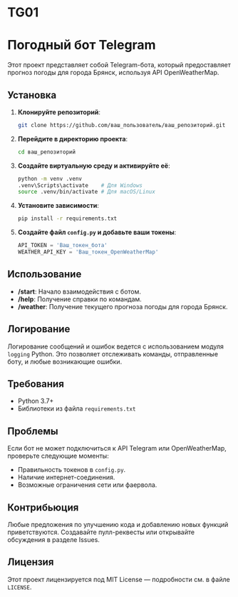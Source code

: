 # TG01
 
# Погодный бот Telegram

Этот проект представляет собой Telegram-бота, который предоставляет прогноз погоды для города Брянск, используя API OpenWeatherMap.

## Установка

1. **Клонируйте репозиторий**:
   ```bash
   git clone https://github.com/ваш_пользователь/ваш_репозиторий.git
   ```

2. **Перейдите в директорию проекта**:
   ```bash
   cd ваш_репозиторий
   ```

3. **Создайте виртуальную среду и активируйте её**:
   ```bash
   python -m venv .venv
   .venv\Scripts\activate    # Для Windows
   source .venv/bin/activate # Для macOS/Linux
   ```

4. **Установите зависимости**:
   ```bash
   pip install -r requirements.txt
   ```

5. **Создайте файл `config.py` и добавьте ваши токены**:
   ```python
   API_TOKEN = 'Ваш_токен_бота'
   WEATHER_API_KEY = 'Ваш_токен_OpenWeatherMap'
   ```

## Использование

- **/start**: Начало взаимодействия с ботом.
- **/help**: Получение справки по командам.
- **/weather**: Получение текущего прогноза погоды для города Брянск.

## Логирование

Логирование сообщений и ошибок ведется с использованием модуля `logging` Python. Это позволяет отслеживать команды, отправленные боту, и любые возникающие ошибки.

## Требования

- Python 3.7+
- Библиотеки из файла `requirements.txt`

## Проблемы

Если бот не может подключиться к API Telegram или OpenWeatherMap, проверьте следующие моменты:
- Правильность токенов в `config.py`.
- Наличие интернет-соединения.
- Возможные ограничения сети или фаервола.

## Контрибьюция

Любые предложения по улучшению кода и добавлению новых функций приветствуются. Создавайте пулл-реквесты или открывайте обсуждения в разделе Issues.

## Лицензия

Этот проект лицензируется под MIT License — подробности см. в файле `LICENSE`.